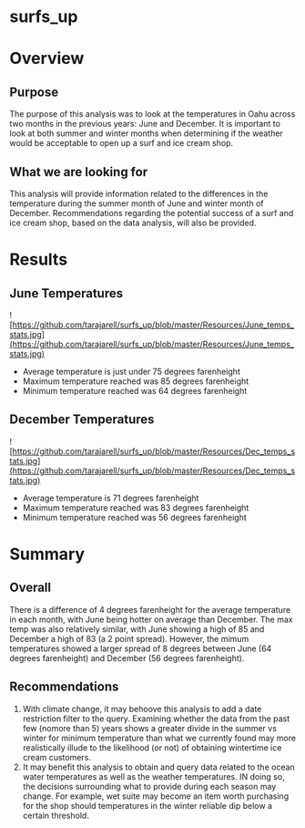 # surfs_up

# Overview
## Purpose
The purpose of this analysis was to look at the temperatures in Oahu across two months in the previous years: June and December. It is important to look at both summer and winter months when determining if the weather would be acceptable to open up a surf and ice cream shop. 
## What we are looking for
This analysis will provide information related to the differences in the temperature during the summer month of June and winter month of December. Recommendations regarding the potential success of a surf and ice cream shop, based on the data analysis, will also be provided.

# Results
## June Temperatures
![https://github.com/tarajarell/surfs_up/blob/master/Resources/June_temps_stats.jpg](https://github.com/tarajarell/surfs_up/blob/master/Resources/June_temps_stats.jpg)

- Average temperature is just under 75 degrees farenheight
- Maximum temperature reached was 85 degrees farenheight
- Minimum temperature reached was 64 degrees farenheight

## December Temperatures
![https://github.com/tarajarell/surfs_up/blob/master/Resources/Dec_temps_stats.jpg](https://github.com/tarajarell/surfs_up/blob/master/Resources/Dec_temps_stats.jpg)

- Average temperature is 71 degrees farenheight
- Maximum temperature reached was 83 degrees farenheight
- Minimum temperature reached was 56 degrees farenheight

# Summary
## Overall
There is a difference of 4 degrees farenheight for the average temperature in each month, with June being hotter on average than December. The max temp was also relatively similar, with June showing a high of 85 and December a high of 83 (a 2 point spread). However, the mimum temperatures showed a larger spread of 8 degrees between June (64 degrees farenheight) and December (56 degrees farenheight). 
## Recommendations
1. With climate change, it may behoove this analysis to add a date restriction filter to the query. Examining whether the data from the past few (nomore than 5) years shows a greater divide in the summer vs winter for minimum temperature than what we currently found may more realistically illude to the likelihood (or not) of obtaining wintertime ice cream customers. 
2. It may benefit this analysis to obtain and query data related to the ocean water temperatures as well as the weather temperatures. IN doing so, the decisions surrounding what to provide during each season may change. For example, wet suite may become an item worth purchasing for the shop should temperatures in the winter reliable dip below a certain threshold.

